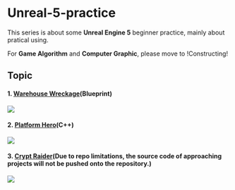 # Unreal-5-practice

This series is about some  **Unreal Engine 5** beginner practice, mainly about pratical using.

For **Game Algorithm** and **Computer Graphic**, please move to !Constructing!



## Topic

#### 1. [Warehouse Wreckage](https://github.com/evan901010/Unreal-5-practice/tree/main/Warehouse%20Wreckage)(Blueprint)

![](https://github.com/evan901010/Unreal-5-practice/blob/main/demo/Warehouse%20Wreckage.gif)

#### 2. [Platform Hero](https://github.com/evan901010/Unreal-5-practice/tree/main/Platform%20Hero)(C++)
![](https://github.com/evan901010/Unreal-5-practice/blob/99e5e8a263baf14d6c531637f3b5bbbafd0653d6/demo/Platform%20Hero.gif)

#### 3. [Crypt Raider](C++)(Due to repo limitations, the source code of approaching projects will not be pushed onto the repository.)
![](https://github.com/evan901010/Unreal-5-practice/blob/9b11508ca431df064017558bfe2060883551a031/demo/Crypt%20Raider.gif)

